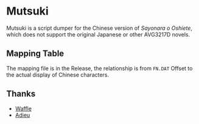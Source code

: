 # Mutsuki

Mutsuki is a script dumper for the Chinese version of *Sayonara o Oshiete*,
which does not support the original Japanese or other AVG3217D novels.

## Mapping Table

The mapping file is in the Release,
the relationship is from `FN.DAT` Offset to the actual display of Chinese characters.

## Thanks

- [Waffle](https://github.com/ruin0x11/waffle_osx)
- [Adieu](https://github.com/Ruin0x11/adieu)